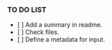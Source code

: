### TO DO LIST ###

- [ ] Add a summary in readme.
- [ ] Check files.
- [ ] Define a metadata for input.
